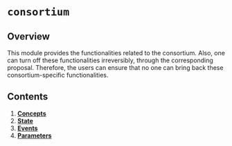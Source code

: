 <!--
order: 0
title: Consortium Overview
parent:
  title: "consortium"
-->

# `consortium`

## Overview

This module provides the functionalities related to the consortium. Also, one can turn off these functionalities irreversibly, through the corresponding proposal. Therefore, the users can ensure that no one can bring back these consortium-specific functionalities.

## Contents

1. **[Concepts](01_concepts.md)**
2. **[State](02_state.md)**
3. **[Events](03_events.md)**
4. **[Parameters](04_params.md)**
